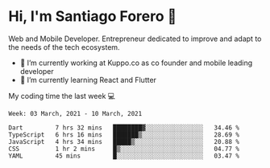 # Hi, I'm Santiago Forero 👋
Web and Mobile Developer. Entrepreneur dedicated to improve and adapt to the needs of the tech ecosystem.

- 🔭 I’m currently working at Kuppo.co as co founder and mobile leading developer
- 🌱 I’m currently learning React and Flutter

My coding time the last week 💻
<!--START_SECTION:waka-->
```text
Week: 03 March, 2021 - 10 March, 2021

Dart         7 hrs 32 mins   ████████▓░░░░░░░░░░░░░░░░   34.46 % 
TypeScript   6 hrs 16 mins   ███████▒░░░░░░░░░░░░░░░░░   28.69 % 
JavaScript   4 hrs 34 mins   █████▒░░░░░░░░░░░░░░░░░░░   20.88 % 
CSS          1 hr 2 mins     █▒░░░░░░░░░░░░░░░░░░░░░░░   04.77 % 
YAML         45 mins         █░░░░░░░░░░░░░░░░░░░░░░░░   03.47 % 
```
<!--END_SECTION:waka-->
